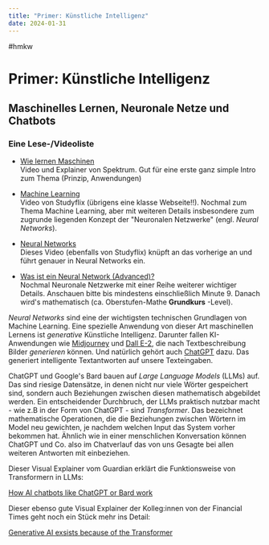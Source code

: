 ```yaml
---
title: "Primer: Künstliche Intelligenz"
date: 2024-01-31
---
```

#hmkw 
# Primer: Künstliche Intelligenz #
## Maschinelles Lernen, Neuronale Netze und Chatbots  
### Eine Lese-/Videoliste
- [Wie lernen Maschinen](https://www.spektrum.de/news/kuenstliche-intelligenz-wie-lernen-maschinen/1994737?utm_source=pocket_reader)  
Video und Explainer von Spektrum. Gut für eine erste ganz simple Intro zum Thema (Prinzip, Anwendungen)

- [Machine Learning](https://studyflix.de/informatik/machine-learning-4356?utm_source=pocket_saves)  
Video von Studyflix (übrigens eine klasse Webseite!!). Nochmal zum Thema Machine Learning, aber mit weiteren Details insbesondere zum zugrunde liegenden Konzept der "Neuronalen Netzwerke" (engl. *Neural Networks*).  

- [Neural Networks](https://studyflix.de/informatik/neuronale-netze-4297)  
Dieses Video (ebenfalls von Studyflix) knüpft an das vorherige an und führt genauer in Neural Networks ein.

- [Was ist ein Neural Network (Advanced)?](https://www.youtube.com/watch?v=aircAruvnKk&list=PLZHQObOWTQDNU6R1_67000Dx_ZCJB-3pi&index=1)  
Nochmal Neuronale Netzwerke mit einer Reihe weiterer wichtiger Details. Anschauen bitte bis mindestens einschließlich Minute 9. Danach wird's mathematisch (ca. Oberstufen-Mathe **Grundkurs** -Level).

*Neural Networks* sind eine der wichtigsten technischen Grundlagen von Machine Learning. Eine spezielle Anwendung von dieser Art maschinellen Lernens ist *generative* Künstliche Intelligenz. Darunter fallen KI-Anwendungen wie [Midjourney](https://www.midjourney.com/home/?callbackUrl=%2Fapp%2F) und [Dall E-2](https://openai.com/product/dall-e-2), die nach Textbeschreibung Bilder *generieren* können. Und natürlich gehört auch [ChatGPT](https://openai.com/blog/chatgpt) dazu. Das generiert intelligente Textantworten auf unsere Texteingaben.

ChatGPT und Google's Bard bauen auf *Large Language Models* (LLMs) auf. Das sind riesige Datensätze, in denen nicht nur viele Wörter gespeichert sind, sondern auch Beziehungen zwischen diesen mathematisch abgebildet werden. Ein entscheidender Durchbruch, der LLMs praktisch nutzbar macht - wie z.B in der Form von ChatGPT - sind *Transformer*. Das bezeichnet mathematische Operationen, die die Beziehungen zwischen Wörtern im Model neu gewichten, je nachdem welchen Input das System vorher bekommen hat. Ähnlich wie in einer menschlichen Konversation können ChatGPT und Co. also im Chatverlauf das von uns Gesagte bei allen weiteren Antworten mit einbeziehen. 

Dieser Visual Explainer vom Guardian erklärt die Funktionsweise von Transformern in LLMs:   

[How AI chatbots like ChatGPT or Bard work](https://www.theguardian.com/technology/ng-interactive/2023/nov/01/how-ai-chatbots-like-chatgpt-or-bard-work-visual-explainer)

Dieser ebenso gute Visual Explainer der Kolleg:innen von der Financial Times geht noch ein Stück mehr ins Detail:

[Generative AI exsists because of the Transformer](https://ig.ft.com/generative-ai/)
